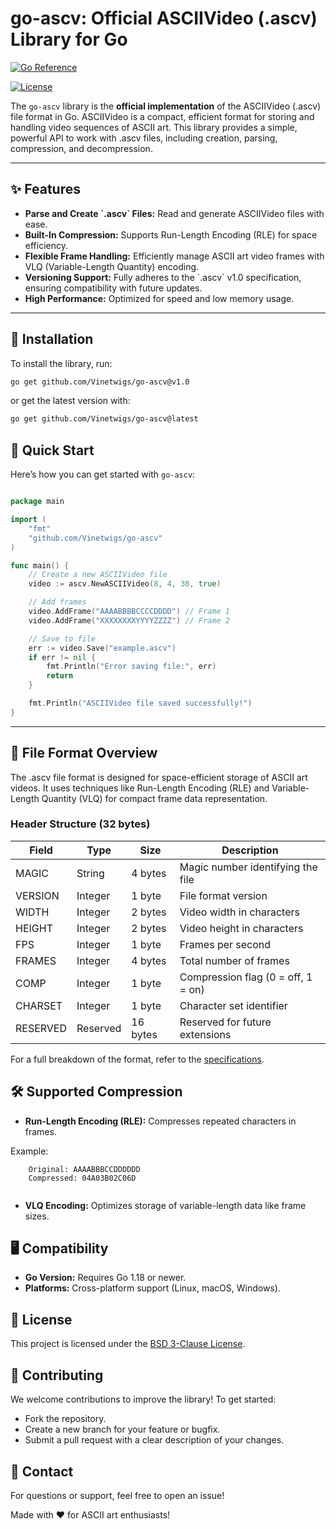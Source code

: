 # go-ascv: Official ASCIIVideo (.ascv) Library for Go

[![Go Reference](https://pkg.go.dev/badge/github.com/Vinetwigs/go-ascv.svg)](https://pkg.go.dev/github.com/Vinetwigs/go-ascv)

[![License](https://img.shields.io/badge/License-BSD_3--Clause-orange.svg)](https://opensource.org/licenses/BSD-3-Clause)

The `go-ascv` library is the **official implementation** of the ASCIIVideo (.ascv) file format in Go. ASCIIVideo is a compact, efficient format for storing and handling video sequences of ASCII art. This library provides a simple, powerful API to work with .ascv files, including creation, parsing, compression, and decompression.

- - -

## ✨ Features

*   **Parse and Create \`.ascv\` Files:** Read and generate ASCIIVideo files with ease.
*   **Built-In Compression:** Supports Run-Length Encoding (RLE) for space efficiency.
*   **Flexible Frame Handling:** Efficiently manage ASCII art video frames with VLQ (Variable-Length Quantity) encoding.
*   **Versioning Support:** Fully adheres to the \`.ascv\` v1.0 specification, ensuring compatibility with future updates.
*   **High Performance:** Optimized for speed and low memory usage.

- - -

## 📖 Installation

To install the library, run:

```bash
go get github.com/Vinetwigs/go-ascv@v1.0
```

or get the latest version with:

```bash
go get github.com/Vinetwigs/go-ascv@latest
```

## 🚀 Quick Start

Here’s how you can get started with `go-ascv`:

```go

package main

import (
	"fmt"
	"github.com/Vinetwigs/go-ascv"
)

func main() {
	// Create a new ASCIIVideo file
	video := ascv.NewASCIIVideo(8, 4, 30, true)

	// Add frames
	video.AddFrame("AAAABBBBCCCCDDDD") // Frame 1
	video.AddFrame("XXXXXXXXYYYYZZZZ") // Frame 2

	// Save to file
	err := video.Save("example.ascv")
	if err != nil {
		fmt.Println("Error saving file:", err)
		return
	}

	fmt.Println("ASCIIVideo file saved successfully!")
}
```

- - -

## 📂 File Format Overview

The .ascv file format is designed for space-efficient storage of ASCII art videos. It uses techniques like Run-Length Encoding (RLE) and Variable-Length Quantity (VLQ) for compact frame data representation.

### Header Structure (32 bytes)

| Field | Type | Size | Description |
| --- | --- | --- | --- |
| MAGIC | String | 4 bytes | Magic number identifying the file |
| VERSION | Integer | 1 byte | File format version |
| WIDTH | Integer | 2 bytes | Video width in characters |
| HEIGHT | Integer | 2 bytes | Video height in characters |
| FPS | Integer | 1 byte | Frames per second |
| FRAMES | Integer | 4 bytes | Total number of frames |
| COMP | Integer | 1 byte | Compression flag (0 = off, 1 = on) |
| CHARSET | Integer | 1 byte | Character set identifier |
| RESERVED | Reserved | 16 bytes | Reserved for future extensions |

For a full breakdown of the format, refer to the [specifications](https://github.com/Vinetwigs/go-ascv/blob/main/docs/ASCV_File_Format_Specifications.pdf).

## 🛠️ Supported Compression

*   **Run-Length Encoding (RLE):** Compresses repeated characters in frames.

Example:

```
    Original: AAAABBBCCDDDDDD
    Compressed: 04A03B02C06D
    
```

*   **VLQ Encoding:** Optimizes storage of variable-length data like frame sizes.

## 🖥️ Compatibility

*   **Go Version:** Requires Go 1.18 or newer.
*   **Platforms:** Cross-platform support (Linux, macOS, Windows).

## 📜 License

This project is licensed under the [BSD 3-Clause License](https://opensource.org/license/bsd-3-clause).

## 🌟 Contributing

We welcome contributions to improve the library! To get started:

*   Fork the repository.
*   Create a new branch for your feature or bugfix.
*   Submit a pull request with a clear description of your changes.

## 📧 Contact

For questions or support, feel free to open an issue!

Made with ❤️ for ASCII art enthusiasts!